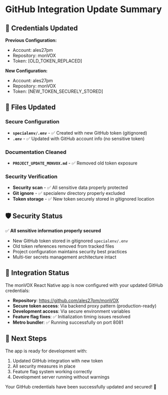 # GitHub Integration Update Summary

## 🔄 **Credentials Updated**

**Previous Configuration:**
- Account: ales27pm
- Repository: monVOX
- Token: [OLD_TOKEN_REPLACED]

**New Configuration:**
- Account: ales27pm
- Repository: monVOX  
- Token: [NEW_TOKEN_SECURELY_STORED]

## 📁 **Files Updated**

### Secure Configuration
- **`specialenv/.env`** - ✅ Created with new GitHub token (gitignored)
- **`.env`** - ✅ Updated with GitHub account info (no sensitive token)

### Documentation Cleaned
- **`PROJECT_UPDATE_MONVOX.md`** - ✅ Removed old token exposure

### Security Verification
- **Security scan** - ✅ All sensitive data properly protected
- **Git ignore** - ✅ specialenv directory properly excluded
- **Token storage** - ✅ New token securely stored in gitignored location

## 🛡️ **Security Status**

✅ **All sensitive information properly secured**
- New GitHub token stored in gitignored `specialenv/.env`
- Old token references removed from tracked files
- Project configuration maintains security best practices
- Multi-tier secrets management architecture intact

## 🚀 **Integration Status**

The monVOX React Native app is now configured with your updated GitHub credentials:

- **Repository**: https://github.com/ales27pm/monVOX
- **Secure token access**: Via backend proxy pattern (production-ready)
- **Development access**: Via secure environment variables
- **Feature flag fixes**: ✅ Initialization timing issues resolved
- **Metro bundler**: ✅ Running successfully on port 8081

## 📝 **Next Steps**

The app is ready for development with:
1. Updated GitHub integration with new token
2. All security measures in place
3. Feature flag system working correctly
4. Development server running without warnings

Your GitHub credentials have been successfully updated and secured! 🎉